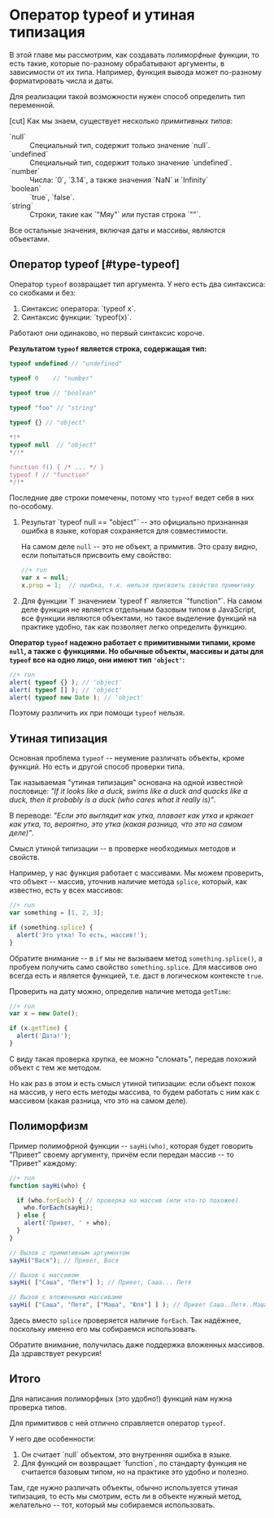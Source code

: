 # Оператор typeof и утиная типизация

В этой главе мы рассмотрим, как создавать *полиморфные* функции, то есть такие, которые по-разному обрабатывают аргументы, в зависимости от их типа. Например, функция вывода может по-разному форматировать числа и даты.

Для реализации такой возможности нужен способ определить тип переменной. 

[cut]
Как мы знаем, существует несколько *примитивных типов*:
<dl>
<dt>`null`</dt>
<dd>Специальный тип, содержит только значение `null`.</dd>
<dt>`undefined`</dt>
<dd>Специальный тип, содержит только значение `undefined`.</dd>
<dt>`number`</dt>
<dd>Числа: `0`, `3.14`, а также значения `NaN` и `Infinity`</dd>
<dt>`boolean`</dt>
<dd>`true`, `false`.</dd>
<dt>`string`</dt>
<dd>Строки, такие как `"Мяу"` или пустая строка `""`.</dd>
</dl>

Все остальные значения, включая даты и массивы, являются объектами.

## Оператор typeof [#type-typeof]

Оператор `typeof` возвращает тип аргумента. У него есть два синтаксиса: со скобками и без:
<ol>
<li>Синтаксис оператора: `typeof x`.</li>
<li>Синтаксис функции: `typeof(x)`.</li>
</ol>

Работают они одинаково, но первый синтаксис короче.

**Результатом `typeof` является строка, содержащая тип:**

```js
typeof undefined // "undefined" 

typeof 0    // "number" 
 
typeof true // "boolean" 

typeof "foo" // "string" 

typeof {} // "object" 

*!*
typeof null  // "object" 
*/!*

function f() { /* ... */ }
typeof f // "function" 
*/!*
```

Последние две строки помечены, потому что `typeof` ведет себя в них по-особому.

<ol>
<li>Результат `typeof null == "object"` -- это официально признанная ошибка в языке, которая сохраняется для совместимости.

На самом деле `null` -- это не объект, а примитив. Это сразу видно, если попытаться присвоить ему свойство:

```js
//+ run
var x = null;
x.prop = 1;  // ошибка, т.к. нельзя присвоить свойство примитиву
```

</li>
<li>Для функции `f` значением `typeof f` является `"function"`. На самом деле функция не является отдельным базовым типом в JavaScript, все функции являются объектами, но такое выделение функций на практике удобно, так как позволяет легко определить функцию.</li>
</ol>

**Оператор `typeof` надежно работает с примитивными типами, кроме `null`, а также с функциями. Но обычные объекты, массивы и даты для `typeof` все на одно лицо, они имеют тип `'object'`:**

```js
//+ run
alert( typeof {} ); // 'object'
alert( typeof [] ); // 'object'
alert( typeof new Date ); // 'object'
```

Поэтому различить их при помощи `typeof` нельзя.

## Утиная типизация

Основная проблема `typeof` -- неумение различать объекты, кроме функций. Но есть и другой способ проверки типа.

Так называемая "утиная типизация" основана на одной известной пословице: *"If it looks like a duck, swims like a duck and quacks like a duck, then it probably is a duck (who cares what it really is)"*.

В переводе: *"Если это выглядит как утка, плавает как утка и крякает как утка, то, вероятно, это утка (какая разница, что это на самом деле)"*. 

Смысл утиной типизации -- в проверке необходимых методов и свойств.

Например, у нас функция работает с массивами. Мы можем проверить, что объект -- массив, уточнив наличие метода `splice`, который, как известно, есть у всех массивов:

```js
//+ run
var something = [1, 2, 3];

if (something.splice) {
  alert('Это утка! То есть, массив!');
}
```

Обратите внимание -- в `if` мы не вызываем метод `something.splice()`, а пробуем получить само свойство `something.splice`. Для массивов оно всегда есть и является функцией, т.е. даст в логическом контексте `true`.

Проверить на дату можно, определив наличие метода `getTime`:

```js
//+ run
var x = new Date();

if (x.getTime) {
  alert('Дата!');
}
```

С виду такая проверка хрупка, ее можно "сломать", передав похожий объект с тем же методом. 

Но как раз в этом и есть смысл утиной типизации: если объект похож на массив, у него есть методы массива, то будем работать с ним как с массивом (какая разница, что это на самом деле). 

## Полиморфизм

Пример полимофрной функции -- `sayHi(who)`, которая будет говорить "Привет" своему аргументу, причём если передан массив -- то "Привет" каждому:

```js
//+ run
function sayHi(who) {

  if (who.forEach) { // проверка на массив (или что-то похожее)
    who.forEach(sayHi);
  } else {
    alert('Привет, ' + who);
  }
}

// Вызов с примитивным аргументом
sayHi("Вася"); // Привет, Вася

// Вызов с массивом
sayHi( ["Саша", "Петя"] ); // Привет, Саша... Петя

// Вызов с вложенными массивами
sayHi( ["Саша", "Петя", ["Маша", "Юля"] ] ); // Привет Саша..Петя..Маша..Юля
```

Здесь вместо `splice` проверяется наличие `forEach`. Так надёжнее, поскольку именно его мы собираемся использовать.

Обратите внимание, получилась даже поддержка вложенных массивов. Да здравствует рекурсия! 

## Итого

Для написания полиморфных (это удобно!) функций нам нужна проверка типов.

Для примитивов с ней отлично справляется оператор `typeof`. 

У него две особенности:
<ol>
<li>Он считает `null` объектом, это внутренняя ошибка в языке.</li>
<li>Для функций он возвращает `function`, по стандарту функция не считается базовым типом, но на практике это удобно и полезно.</li>
</ol>

Там, где нужно различать объекты, обычно используется утиная типизация, то есть мы смотрим, есть ли в объекте нужный метод, желательно -- тот, который мы собираемся использовать.

